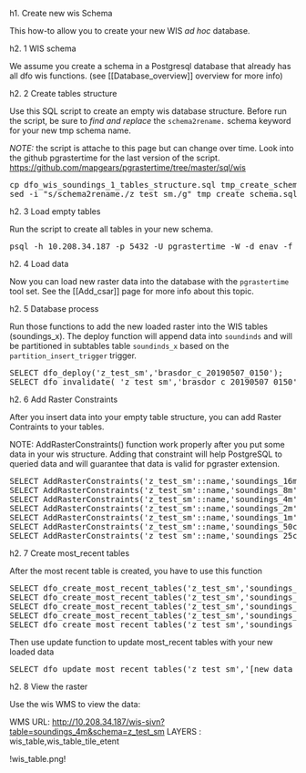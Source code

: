 h1.  Create new wis Schema

This how-to allow you to create your new WIS _ad hoc_ database.

h2.  1 WIS schema

We assume you create a schema in a Postgresql database that already has all dfo wis functions.  (see [[Database_overview]] overview for more info)


h2.  2 Create tables structure

Use this SQL script to create an empty wis database structure.  Before run the script, be sure to _find and replace_ the `schema2rename.` schema keyword for your new tmp schema name.

*NOTE:* the script is attache to this page but can change over time.  Look into the github pgrastertime for the last version of the script.
https://github.com/mapgears/pgrastertime/tree/master/sql/wis

<pre>
cp dfo_wis_soundings_1_tables_structure.sql tmp_create_schema.sql
sed -i "s/schema2rename./z_test_sm./g" tmp_create_schema.sql
</pre>

h2.  3 Load empty tables

Run the script to create all tables in your new schema.

<pre>
psql -h 10.208.34.187 -p 5432 -U pgrastertime -W -d enav -f wis_create_schema.sql
</pre>

h2.  4 Load data

Now you can load new raster data into the database with the `pgrastertime` tool set.  See the [[Add_csar]] page for more info about this topic.

h2.  5 Database process

Run those functions to add the new loaded raster into the WIS tables (soundings_x).  The deploy function will append data into `soundinds` and will be partitioned in subtables table `soundinds_x` based on the `partition_insert_trigger` trigger.

<pre>
SELECT dfo_deploy('z_test_sm','brasdor_c_20190507_0150');
SELECT dfo_invalidate( 'z_test_sm','brasdor_c_20190507_0150','TRUE' );
</pre>

h2.  6 Add Raster Constraints

After you insert data into your empty table structure, you can add Raster Contraints to your tables.

NOTE: AddRasterConstraints() function work properly after you put some data in your wis structure.  Adding that constraint will help PostgreSQL to queried data and will guarantee that data is valid for pgraster extension.

<pre>
SELECT AddRasterConstraints('z_test_sm'::name,'soundings_16m'::name, 'rast'::name);
SELECT AddRasterConstraints('z_test_sm'::name,'soundings_8m'::name, 'rast'::name);
SELECT AddRasterConstraints('z_test_sm'::name,'soundings_4m'::name, 'rast'::name);
SELECT AddRasterConstraints('z_test_sm'::name,'soundings_2m'::name, 'rast'::name);
SELECT AddRasterConstraints('z_test_sm'::name,'soundings_1m'::name, 'rast'::name);
SELECT AddRasterConstraints('z_test_sm'::name,'soundings_50cmm'::name, 'rast'::name);
SELECT AddRasterConstraints('z_test_sm'::name,'soundings_25cmm'::name, 'rast'::name);
</pre>

h2.  7 Create most_recent tables

After the most recent table is created, you have to use this function

<pre>
SELECT dfo_create_most_recent_tables('z_test_sm','soundings_16m');
SELECT dfo_create_most_recent_tables('z_test_sm','soundings_8m');
SELECT dfo_create_most_recent_tables('z_test_sm','soundings_4m');
SELECT dfo_create_most_recent_tables('z_test_sm','soundings_2m');
SELECT dfo_create_most_recent_tables('z_test_sm','soundings_1m');
</pre>

Then use update function to update most_recent tables with your new loaded data

<pre>
SELECT dfo_update_most_recent_tables('z_test_sm','[new_data_table]');
</pre>

h2.  8 View the raster

Use the wis WMS to view the data:

WMS URL: http://10.208.34.187/wis-sivn?table=soundings_4m&schema=z_test_sm
LAYERS :  wis_table,wis_table_tile_etent

!wis_table.png!


